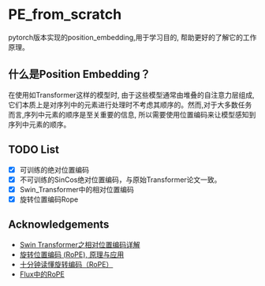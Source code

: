 # PE_from_scratch
pytorch版本实现的position_embedding,用于学习目的, 帮助更好的了解它的工作原理。

## 什么是Position Embedding？

在使用如Transformer这样的模型时, 由于这些模型通常由堆叠的自注意力层组成,它们本质上是对序列中的元素进行处理时不考虑其顺序的。然而,对于大多数任务而言,序列中元素的顺序是至关重要的信息, 所以需要使用位置编码来让模型感知到序列中元素的顺序。

## TODO List
- [x] 可训练的绝对位置编码
- [x] 不可训练的SinCos绝对位置编码，与原始Transformer论文一致。
- [x] Swin_Transformer中的相对位置编码
- [x] 旋转位置编码Rope

## Acknowledgements
- [Swin Transformer之相对位置编码详解](https://www.zhihu.com/tardis/zm/art/577855860?source_id=1005)
- [旋转位置编码 (RoPE), 原理与应用](https://vortezwohl.github.io/nlp/2025/05/22/%E8%AF%A6%E8%A7%A3%E6%97%8B%E8%BD%AC%E4%BD%8D%E7%BD%AE%E7%BC%96%E7%A0%81.html#rope-%E7%9A%84%E5%AE%9E%E7%8E%B0-%E5%9F%BA%E4%BA%8E-torch)
- [十分钟读懂旋转编码（RoPE）](https://www.zhihu.com/tardis/bd/art/647109286)
- [Flux中的RoPE](https://github.com/black-forest-labs/flux/blob/main/src/flux/math.py)